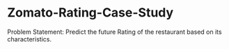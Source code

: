 # Zomato-Rating-Case-Study
Problem Statement: Predict the future Rating of the restaurant based on its characteristics.
